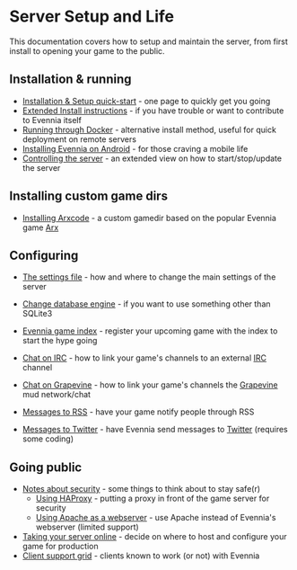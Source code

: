 # Server Setup and Life

This documentation covers how to setup and maintain the server, from first install to opening your game to the public.

## Installation & running 

- [Installation & Setup quick-start](Setup-Quickstart) - one page to quickly get you going
- [Extended Install instructions](Extended-Installation) - if you have trouble or want to contribute to Evennia itself
- [Running through Docker](Running-Evennia-in-Docker) - alternative install method, useful for quick deployment on remote servers
- [Installing Evennia on Android](Installing-on-Android) - for those craving a mobile life
- [Controlling the server](Start-Stop-Reload) - an extended view on how to start/stop/update the server

## Installing custom game dirs

- [Installing Arxcode](Arxcode-installing-help) - a custom gamedir based on the popular Evennia game [Arx](https://play.arxgame.org/)

## Configuring

- [The settings file](Settings-File) - how and where to change the main settings of the server
- [Change database engine](Choosing-An-SQL-Server) - if you want to use something other than SQLite3
- [Evennia game index](Evennia-Game-Index) - register your upcoming game with the index to start the hype going


- [Chat on IRC](IRC) - how to link your game's channels to an external [IRC](https://en.wikipedia.org/wiki/Internet_Relay_Chat) channel
- [Chat on Grapevine](Grapevine) - how to link your game's channels the [Grapevine](https://grapevine.haus/) mud network/chat
- [Messages to RSS](RSS) - have your game notify people through RSS
- [Messages to Twitter](How-to-connect-Evennia-to-Twitter) - have Evennia send messages to [Twitter](https://twitter.com/) (requires some coding)

## Going public 

- [Notes about security](Security) - some things to think about to stay safe(r)
    - [Using HAProxy](HAProxy-Config) - putting a proxy in front of the game server for security
    - [Using Apache as a webserver](Apache-Config) - use Apache instead of Evennia's webserver (limited support)
- [Taking your server online](Online-Setup) - decide on where to host and configure your game for production
- [Client support grid](Client-Support-Grid) - clients known to work (or not) with Evennia
